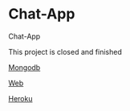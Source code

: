 # Chat-App
Chat-App

This project is closed and finished

[Mongodb](https://cloud.mongodb.com/v2/616aa5a5369a6d7ba214e81f#clusters)

[Web](https://chat-app-jevdev-prd.herokuapp.com/)

[Heroku](https://dashboard.heroku.com/apps/chat-app-jevdev-prd/deploy/heroku-git)
